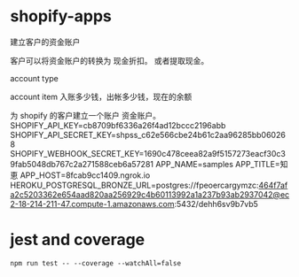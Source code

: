# shopify-apps


建立客户的资金账户

客户可以将资金账户的转换为 现金折扣。 或者提取现金。


account type

account item
入账多少钱，出帐多少钱，现在的余额

为 shopify 的客户建立一个账户 资金账户。
SHOPIFY_API_KEY=cb8709bf6336a26f4ad12bccc2196abb
SHOPIFY_API_SECRET_KEY=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
SHOPIFY_WEBHOOK_SECRET_KEY=1690c478ceea82a9f5157273eacf30c39fab5048db767c2a271588ceb6a57281
APP_NAME=samples
APP_TITLE=知恵
APP_HOST=8fcab9cc1409.ngrok.io
HEROKU_POSTGRESQL_BRONZE_URL=postgres://fpeoercargymzc:464f7afa2c5203362e654aad820aa256929c4b60113992a1a237b93ab2937042@ec2-18-214-211-47.compute-1.amazonaws.com:5432/dehh6sv9b7vb5

# jest and coverage
    npm run test -- --coverage --watchAll=false


